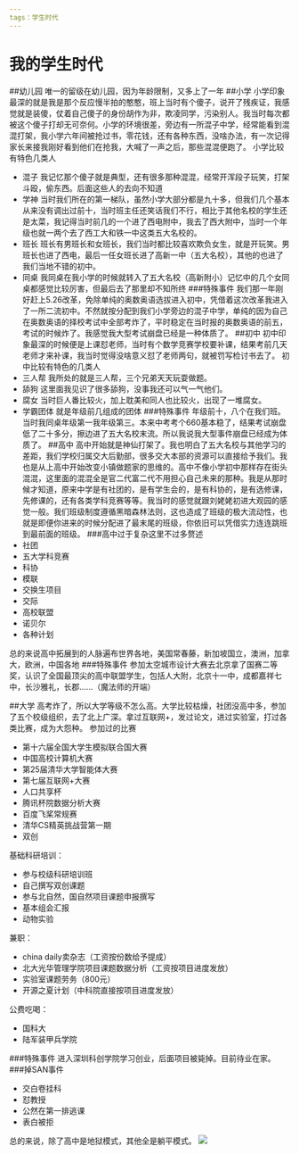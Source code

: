 ```yaml
---
tags：学生时代
---
```

# 我的学生时代
##幼儿园
唯一的留级在幼儿园，因为年龄限制，又多上了一年
##小学
小学印象最深的就是我是那个反应慢半拍的憨憨，班上当时有个傻子，说开了残疾证，我感觉就是装傻，仗着自己傻子的身份胡作为非，欺凌同学，污染别人。我当时每次都被这个傻子打却无可奈何。小学的环境很差，旁边有一所混子中学，经常能看到混混打架，我小学六年间被抢过书，零花钱，还有各种东西，没啥办法，有一次记得家长来接我刚好看到他们在抢我，大喊了一声之后，那些混混便跑了。
小学比较有特色几类人
- 混子
    我记忆那个傻子就是典型，还有很多那种混混，经常开浑段子玩笑，打架斗殴，偷东西。后面这些人的去向不知道
- 学神
    当时我们所在的第一梯队，虽然小学大部分都是九十多，但我们几个基本从来没有调出过前十，当时班主任还笑话我们不行，相比于其他名校的学生还是太菜，我记得当时前几的一个进了西电附中，我去了西大附中，当时一个年级也就一两个去了西工大和铁一中这类五大名校的。
- 班长
    班长有男班长和女班长，我们当时都比较喜欢欺负女生，就是开玩笑。男班长也进了西电，最后一任女班长进了高新一中（五大名校），其他的也进了我们当地不错的初中。
- 同桌
  我同桌在我小学的时候就转入了五大名校（高新附小）记忆中的几个女同桌都感觉比较厉害，但最后去了那里却不知所终
###特殊事件
我们那一年刚好赶上5.26改革，免除单纯的奥数奥语选拔进入初中，凭借着这次改革我进入了一所二流初中。不然就按分配到我们小学旁边的混子中学，单纯的因为自己在奥数奥语的择校考试中全部考炸了，平时稳定在当时报的奥数奥语的前五，考试的时候炸了。我感觉我大型考试崩盘已经是一种体质了。
##初中
初中印象最深的时候便是上课怼老师，当时有个数学竞赛学校要补课，结果考前几天老师才来补课，我当时觉得没啥意义怼了老师两句，就被罚写检讨书去了。
初中比较有特色的几类人
- 三人帮
  我所处的就是三人帮，三个兄弟天天玩耍做题。
- 舔狗
  这里面我见识了很多舔狗，没事我还可以气一气他们。
- 腐女
  当时巨人番比较火，加上耽美和同人也比较火，出现了一堆腐女。
- 学霸团体
  就是年级前几组成的团体
###特殊事件
年级前十，八个在我们班。当时我同桌年级第一我年级第三。本来中考考个660基本稳了，结果考试崩盘低了二十多分，擦边进了五大名校末流。所以我说我大型事件崩盘已经成为体质了。
##高中
高中开始就是神仙打架了。我也明白了五大名校与其他学习的差距，我们学校归属交大后勤部，很多交大本部的资源可以直接给予我们。我也是从上高中开始改变小镇做题家的思维的。高中不像小学初中那样存在街头混混，这里面的混混全是官二代富二代不用担心自己未来的那种。我是从那时候才知道，原来中学是有社团的，是有学生会的，是有科协的，是有选修课，先修课的，还有各类学科竞赛等等。我当时的感觉就跟刘姥姥初进大观园的感觉一般。我们班级制度遵循黑暗森林法则，这也造成了班级的极大流动性，也就是即便你进来的时候分配进了最末尾的班级，你依旧可以凭借实力连连跳班到最前面的班级。
###高中过于复杂这里不过多赘述
- 社团
- 五大学科竞赛
- 科协
- 模联
- 交换生项目
- 交际
- 高校联盟
- 诺贝尔
- 各种计划
  
总的来说高中拓展到的人脉遍布世界各地，美国常春藤，新加坡国立，澳洲，加拿大，欧洲，中国各地
###特殊事件
参加太空城市设计大赛去北京拿了国赛二等奖，认识了全国最顶尖的高中联盟学生，包括人大附，北京十一中，成都嘉祥七中，长沙雅礼，长郡......（魔法师的开端）

##大学
高考炸了，所以大学等级不怎么高。大学比较枯燥，社团没高中多，参加了五个校级组织，去了北上广深。拿过互联网+，发过论文，进过实验室，打过各类比赛，成为大怨种。
参加过的比赛
- 第十六届全国大学生模拟联合国大赛
- 中国高校计算机大赛
- 第25届清华大学智能体大赛
- 第七届互联网+大赛
- 人口共享杯
- 腾讯杯院数据分析大赛
- 百度飞桨常规赛
- 清华CS精英挑战营第一期
- 双创

基础科研培训：
- 参与校级科研培训班
- 自己撰写双创课题
- 参与北自然，国自然项目课题申报撰写
- 基本组会汇报
- 动物实验
  
兼职：
- china daily卖杂志（工资按份数给予提成）
- 北大光华管理学院项目课题数据分析（工资按项目进度发放）
- 实验室课题劳务（800元）
- 开源之夏计划（中科院直接按项目进度发放）

公费吃喝：
- 国科大
- 陆军装甲兵学院

###特殊事件
进入深圳科创学院学习创业，后面项目被毙掉。目前待业在家。
###掉SAN事件
- 交白卷挂科
- 怼教授
- 公然在第一排逃课
- 表白被拒


总的来说，除了高中是地狱模式，其他全是躺平模式。
![](https://f1-seo.v3mh.com/05723c80624b3e62f48367cdbfe47ac61652417453018-watermark-watermark.seo)
